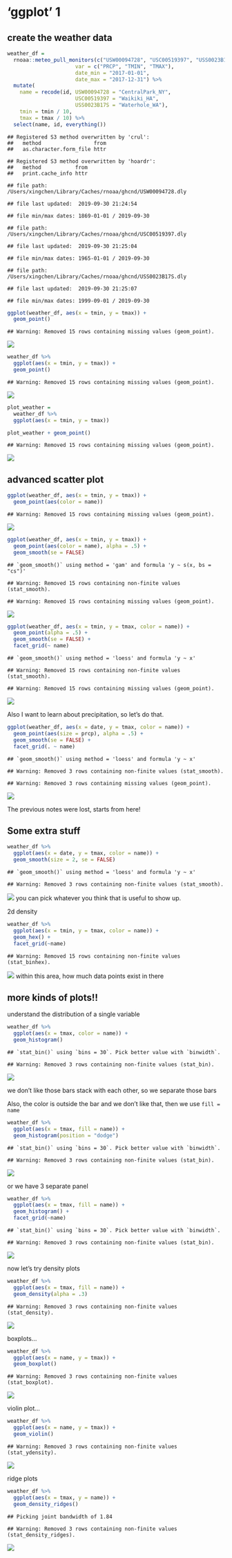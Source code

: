 ‘ggplot’ 1
================

## create the weather data

``` r
weather_df = 
  rnoaa::meteo_pull_monitors(c("USW00094728", "USC00519397", "USS0023B17S"),
                      var = c("PRCP", "TMIN", "TMAX"), 
                      date_min = "2017-01-01",
                      date_max = "2017-12-31") %>%
  mutate(
    name = recode(id, USW00094728 = "CentralPark_NY", 
                      USC00519397 = "Waikiki_HA",
                      USS0023B17S = "Waterhole_WA"),
    tmin = tmin / 10,
    tmax = tmax / 10) %>%
  select(name, id, everything())
```

    ## Registered S3 method overwritten by 'crul':
    ##   method                 from
    ##   as.character.form_file httr

    ## Registered S3 method overwritten by 'hoardr':
    ##   method           from
    ##   print.cache_info httr

    ## file path:          /Users/xingchen/Library/Caches/rnoaa/ghcnd/USW00094728.dly

    ## file last updated:  2019-09-30 21:24:54

    ## file min/max dates: 1869-01-01 / 2019-09-30

    ## file path:          /Users/xingchen/Library/Caches/rnoaa/ghcnd/USC00519397.dly

    ## file last updated:  2019-09-30 21:25:04

    ## file min/max dates: 1965-01-01 / 2019-09-30

    ## file path:          /Users/xingchen/Library/Caches/rnoaa/ghcnd/USS0023B17S.dly

    ## file last updated:  2019-09-30 21:25:07

    ## file min/max dates: 1999-09-01 / 2019-09-30

``` r
ggplot(weather_df, aes(x = tmin, y = tmax)) + 
  geom_point()
```

    ## Warning: Removed 15 rows containing missing values (geom_point).

![](viz_i_files/figure-gfm/unnamed-chunk-1-1.png)<!-- -->

``` r
weather_df %>%
  ggplot(aes(x = tmin, y = tmax)) + 
  geom_point()
```

    ## Warning: Removed 15 rows containing missing values (geom_point).

![](viz_i_files/figure-gfm/unnamed-chunk-2-1.png)<!-- -->

``` r
plot_weather = 
  weather_df %>%
  ggplot(aes(x = tmin, y = tmax)) 

plot_weather + geom_point()
```

    ## Warning: Removed 15 rows containing missing values (geom_point).

![](viz_i_files/figure-gfm/unnamed-chunk-3-1.png)<!-- -->

## advanced scatter plot

``` r
ggplot(weather_df, aes(x = tmin, y = tmax)) + 
  geom_point(aes(color = name))
```

    ## Warning: Removed 15 rows containing missing values (geom_point).

![](viz_i_files/figure-gfm/unnamed-chunk-4-1.png)<!-- -->

``` r
ggplot(weather_df, aes(x = tmin, y = tmax)) + 
  geom_point(aes(color = name), alpha = .5) +
  geom_smooth(se = FALSE)
```

    ## `geom_smooth()` using method = 'gam' and formula 'y ~ s(x, bs = "cs")'

    ## Warning: Removed 15 rows containing non-finite values (stat_smooth).

    ## Warning: Removed 15 rows containing missing values (geom_point).

![](viz_i_files/figure-gfm/unnamed-chunk-5-1.png)<!-- -->

``` r
ggplot(weather_df, aes(x = tmin, y = tmax, color = name)) + 
  geom_point(alpha = .5) +
  geom_smooth(se = FALSE) + 
  facet_grid(~ name)
```

    ## `geom_smooth()` using method = 'loess' and formula 'y ~ x'

    ## Warning: Removed 15 rows containing non-finite values (stat_smooth).

    ## Warning: Removed 15 rows containing missing values (geom_point).

![](viz_i_files/figure-gfm/unnamed-chunk-6-1.png)<!-- -->

Also I want to learn about precipitation, so let’s do that.

``` r
ggplot(weather_df, aes(x = date, y = tmax, color = name)) + 
  geom_point(aes(size = prcp), alpha = .5) +
  geom_smooth(se = FALSE) + 
  facet_grid(. ~ name)
```

    ## `geom_smooth()` using method = 'loess' and formula 'y ~ x'

    ## Warning: Removed 3 rows containing non-finite values (stat_smooth).

    ## Warning: Removed 3 rows containing missing values (geom_point).

![](viz_i_files/figure-gfm/unnamed-chunk-7-1.png)<!-- -->

The previous notes were lost, starts from here\!

## Some extra stuff

``` r
weather_df %>% 
  ggplot(aes(x = date, y = tmax, color = name)) + 
  geom_smooth(size = 2, se = FALSE)
```

    ## `geom_smooth()` using method = 'loess' and formula 'y ~ x'

    ## Warning: Removed 3 rows containing non-finite values (stat_smooth).

![](viz_i_files/figure-gfm/unnamed-chunk-8-1.png)<!-- --> you can pick
whatever you think that is useful to show up.

2d density

``` r
weather_df %>% 
  ggplot(aes(x = tmin, y = tmax, color = name)) + 
  geom_hex() +
  facet_grid(~name)
```

    ## Warning: Removed 15 rows containing non-finite values (stat_binhex).

![](viz_i_files/figure-gfm/unnamed-chunk-9-1.png)<!-- --> within this
area, how much data points exist in there

## more kinds of plots\!\!

understand the distribution of a single variable

``` r
weather_df %>% 
  ggplot(aes(x = tmax, color = name)) +
  geom_histogram()
```

    ## `stat_bin()` using `bins = 30`. Pick better value with `binwidth`.

    ## Warning: Removed 3 rows containing non-finite values (stat_bin).

![](viz_i_files/figure-gfm/unnamed-chunk-10-1.png)<!-- -->

we don’t like those bars stack with each other, so we separate those
bars

Also, the color is outside the bar and we don’t like that, then we use
`fill = name`

``` r
weather_df %>% 
  ggplot(aes(x = tmax, fill = name)) +
  geom_histogram(position = "dodge")
```

    ## `stat_bin()` using `bins = 30`. Pick better value with `binwidth`.

    ## Warning: Removed 3 rows containing non-finite values (stat_bin).

![](viz_i_files/figure-gfm/unnamed-chunk-11-1.png)<!-- -->

or we have 3 separate panel

``` r
weather_df %>% 
  ggplot(aes(x = tmax, fill = name)) +
  geom_histogram() +
  facet_grid(~name)
```

    ## `stat_bin()` using `bins = 30`. Pick better value with `binwidth`.

    ## Warning: Removed 3 rows containing non-finite values (stat_bin).

![](viz_i_files/figure-gfm/unnamed-chunk-12-1.png)<!-- -->

now let’s try density plots

``` r
weather_df %>% 
  ggplot(aes(x = tmax, fill = name)) +
  geom_density(alpha = .3)
```

    ## Warning: Removed 3 rows containing non-finite values (stat_density).

![](viz_i_files/figure-gfm/unnamed-chunk-13-1.png)<!-- -->

boxplots…

``` r
weather_df %>% 
  ggplot(aes(x = name, y = tmax)) +
  geom_boxplot()
```

    ## Warning: Removed 3 rows containing non-finite values (stat_boxplot).

![](viz_i_files/figure-gfm/unnamed-chunk-14-1.png)<!-- -->

violin plot…

``` r
weather_df %>% 
  ggplot(aes(x = name, y = tmax)) +
  geom_violin()
```

    ## Warning: Removed 3 rows containing non-finite values (stat_ydensity).

![](viz_i_files/figure-gfm/unnamed-chunk-15-1.png)<!-- -->

ridge plots

``` r
weather_df %>% 
  ggplot(aes(x = tmax, y = name)) +
  geom_density_ridges()
```

    ## Picking joint bandwidth of 1.84

    ## Warning: Removed 3 rows containing non-finite values (stat_density_ridges).

![](viz_i_files/figure-gfm/unnamed-chunk-16-1.png)<!-- -->
